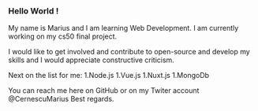 ### Hello World !

My name is Marius and I am learning Web Development.
I am currently working on my cs50 final project.

I would like to get involved and contribute to open-source and develop my skills and I would appreciate constructive criticism.

Next on the list for me:
1.Node.js
1.Vue.js
1.Nuxt.js
1.MongoDb

You can reach me here on GitHub or on my Twiter account @CernescuMarius
Best regards.
<!--
**mariuscernescu/mariuscernescu** is a ✨ _special_ ✨ repository because its `README.md` (this file) appears on your GitHub profile.

Here are some ideas to get you started:

- 🔭 I’m currently working on ...
- 🌱 I’m currently learning ...
- 👯 I’m looking to collaborate on ...
- 🤔 I’m looking for help with ...
- 💬 Ask me about ...
- 📫 How to reach me: ...
- 😄 Pronouns: ...
- ⚡ Fun fact: ...
-->
